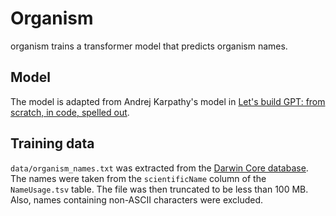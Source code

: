# Organism

organism trains a transformer model that predicts organism names.

## Model

The model is adapted from Andrej Karpathy's model in
[Let's build GPT: from scratch, in code, spelled out](https://youtu.be/kCc8FmEb1nY?si=IetCFKNF8Zs4u8dc).

## Training data

`data/organism_names.txt` was extracted from the [Darwin Core database](https://dwc.tdwg.org/). The names were taken
from the `scientificName` column of the `NameUsage.tsv` table. The file was then truncated to be less than 100 MB. Also,
names containing non-ASCII characters were excluded.
